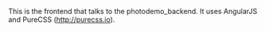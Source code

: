 This is the frontend that talks to the photodemo_backend. It uses AngularJS and PureCSS (http://purecss.io).

